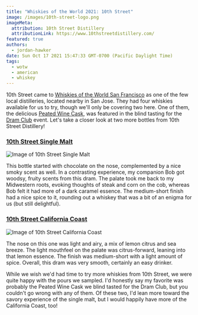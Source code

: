 ```yaml
---
title: "Whiskies of the World 2021: 10th Street"
image: /images/10th-street-logo.png
imageMeta:
  attribution: 10th Street Distillery
  attributionLink: https://www.10thstreetdistillery.com/
featured: true
authors:
  - jordan-hawker
date: Sun Oct 17 2021 15:47:33 GMT-0700 (Pacific Daylight Time)
tags:
  - wotw
  - american
  - whiskey
---
```


10th Street came to [Whiskies of the World San Francisco](/whiskies-of-the-world-2021) 
as one of the few local distilleries, located nearby in San Jose. They had four whiskies 
available for us to try, though we'll only be covering two here. One of them, the delicious
<a href="https://bit.ly/hd10thpeatedwinetws" target="_blank">Peated Wine Cask</a>, was 
featured in the blind tasting for the [Dram Club](/wotw-2021-dram-club) event. Let's take 
a closer look at two more bottles from 10th Street Distillery!

### <a href="https://bit.ly/hd10thsinglemalttw" target="blank">10th Street Single Malt</a>

![Image of 10th Street Single Malt](/images/wotw-2021-10thst-single-malt.jpg)

This bottle started with chocolate on the nose, complemented by a nice smoky scent as well. 
In a contrasting experience, my companion Bob got woodsy, fruity scents from this dram. The 
palate took me back to my Midwestern roots, evoking thoughts of steak and corn on the cob, 
whereas Bob felt it had more of a dark caramel essence. The medium-short finish had a nice 
spice to it, rounding out a whiskey that was a bit of an enigma for us (but still delightful).

### <a href="https://bit.ly/hd10thcalitws" target="blank">10th Street California Coast</a>

![Image of 10th Street California Coast](/images/wotw-2021-10thst-cali-coast.jpg)

The nose on this one was light and airy, a mix of lemon citrus and sea breeze. The light 
mouthfeel on the palate was citrus-forward, leaning into that lemon essence. The finish 
was medium-short with a light amount of spice. Overall, this dram was very smooth, certainly 
an easy drinker.

While we wish we'd had time to try more whiskies from 10th Street, we were quite happy with the 
pours we sampled. I'd honestly say my favorite was probably the Peated Wine Cask we blind tasted 
for the Dram Club, but you couldn't go wrong with any of them. Of these two, I'd lean more toward 
the savory experience of the single malt, but I would happily have more of the California Coast, too!
